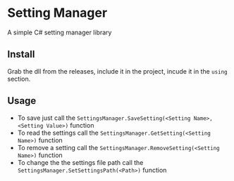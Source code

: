 # Setting Manager
A simple C# setting manager library
## Install
Grab the dll from the releases, include it in the project, incude it in the `using` section.
## Usage
- To save just call the `SettingsManager.SaveSetting(<Setting Name>, <Setting Value>)` function
- To read the settings call the `SettingsManager.GetSetting(<Setting Name>)` function
- To remove a setting call the `SettingsManager.RemoveSetting(<Setting Name>)` function
- To change the the settings file path call the `SettingsManager.SetSettingsPath(<Path>)` function
